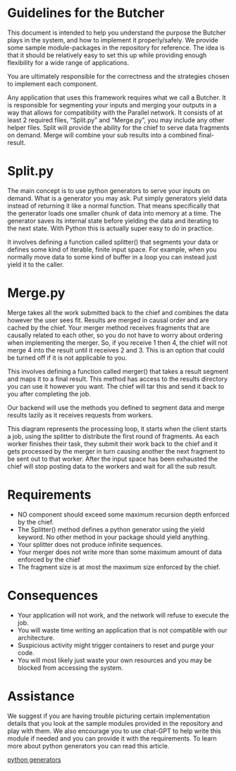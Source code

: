 <h1>Guidelines for the Butcher</h1>
<p>
  This document is intended to help you understand the purpose the Butcher plays in the 
system, and how to implement it properly/safely. We provide some sample module-packages in 
the repository for reference. The idea is that it should be relatively easy to set this up while 
providing enough flexibility for a wide range of applications.
</p>
<p>
  You are ultimately responsible for the correctness and the strategies chosen to implement each
component.
</p>
<p>
  Any application that uses this framework requires what we call a Butcher. It is responsible for 
segmenting your inputs and merging your outputs in a way that allows for compatibility with the 
Parallel network. It consists of at least 2 required files, “Split.py” and “Merge.py”, you may 
include any other helper files. Split will provide the ability for the chief to serve data fragments on 
demand. Merge will combine your sub results into a combined final-result.
</p>
<h1>Split.py</h1>
<p>The main concept is to use python generators to serve your inputs on demand. What is a 
generator you may ask. Put simply generators yield data instead of returning it like a normal 
function. That means specifically that the generator loads one smaller chunk of data into memory 
at a time. The generator saves its internal state before yielding the data and iterating to the next 
state. With Python this is actually super easy to do in practice.</p>
<p>
  It involves defining a function called splitter() that segments your data or defines some kind of 
iterable, finite input space. For example, when you normally move data to some kind of buffer in 
a loop you can instead just yield it to the caller.
</p>
<h1>Merge.py</h1>
<p>
  Merge takes all the work submitted back to the chief and combines the data however the 
user sees fit. Results are merged in causal order and are cached by the chief. Your merger method 
receives fragments that are causally related to each other, so you do not have to worry about 
ordering when implementing the merger. So, if you receive 1 then 4, the chief will not merge 4 
into the result until it receives 2 and 3. This is an option that could be turned off if it is not 
applicable to you.
</p>
<p>
  This involves defining a function called merger() that takes a result segment and maps it to a 
final result. This method has access to the results directory you can use it however you want. The 
chief will tar this and send it back to you after completing the job.
</p>
<p>
  Our backend will use the methods you defined to segment data and merge results lazily as it 
receives requests from workers.
</p>
<p>
  This diagram represents the processing loop, it starts when the client starts a job, using the splitter 
to distribute the first round of fragments. As each worker finishes their task, they submit their work 
back to the chief and it gets processed by the merger in turn causing another the next fragment to 
be sent out to that worker. After the input space has been exhausted the chief will stop posting data 
to the workers and wait for all the sub result.
</p>
<h1>Requirements</h1>
<ul>
  <li>NO component should exceed some maximum recursion depth enforced by the chief.</li>
  <li>The Splitter() method defines a python generator using the yield keyword. No other method 
in your package should yield anything.</li>
  <li>Your splitter does not produce infinite sequences.</li>
  <li>Your merger does not write more than some maximum amount of data enforced by the 
chief</li>
  <li>The fragment size is at most the maximum size enforced by the chief.</li>
</ul>

<h1>Consequences</h1>
<ul>
  <li>Your application will not work, and the network will refuse to execute the job.</li>
  <li>You will waste time writing an application that is not compatible with our architecture.</li>
  <li>Suspicious activity might trigger containers to reset and purge your code.</li>
  <li>You will most likely just waste your own resources and you may be blocked from accessing 
the system.</li>
</ul>

<h1>Assistance</h1>
<p>We suggest if you are having trouble picturing certain implementation details that you look 
at the sample modules provided in the repository and play with them. We also encourage you to 
use chat-GPT to help write this module if needed and you can provide it with the requirements. To 
learn more about python generators you can read this article.</p>
<a href="https://realpython.com/introduction-to-python-generators/">python generators</a>
